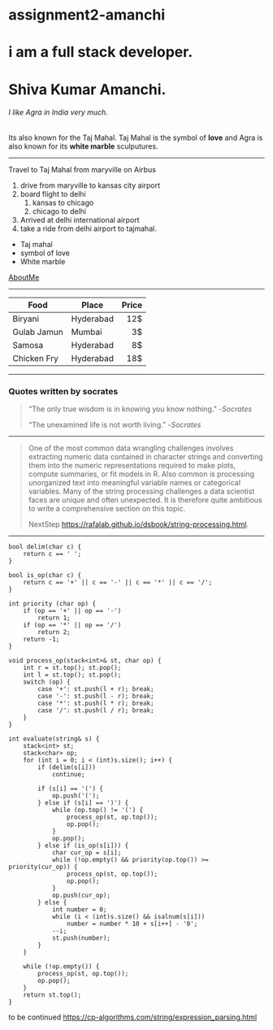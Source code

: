 # assignment2-amanchi
# i am a full stack developer.
# Shiva Kumar Amanchi.
###### I like Agra in India very much.

Its also known for the Taj Mahal.
Taj Mahal is the symbol of **love** and Agra is also known for its **white marble** sculputures.

---
 Travel to Taj Mahal from maryville on Airbus
 1. drive from maryville to kansas city airport
 2. board flight to delhi
    1. kansas to chicago
    2. chicago to delhi
3. Arrived at delhi international airport
4. take a ride from delhi airport to tajmahal.

* Taj mahal
* symbol of love
* White marble

[AboutMe](https://github.com/shivaamanchi/assignment2-amanchi/blob/main/AboutMe.md)

--- 
| Food | Place | Price |
| ---| ---| ---: |
| Biryani | Hyderabad | 12$ |
| Gulab Jamun | Mumbai | 3$ |
| Samosa | Hyderabad | 8$ |
| Chicken Fry | Hyderabad | 18$ |

---

### Quotes written by socrates

> “The only true wisdom is in knowing you know nothing.”
> -*Socrates*
>
> “The unexamined life is not worth living.”
> -*Socrates*

---

> One of the most common data wrangling challenges involves extracting numeric data contained in character strings and converting them into the numeric representations required to make plots, compute summaries, or fit models in R. Also common is processing unorganized text into meaningful variable names or categorical variables. Many of the string processing challenges a data scientist faces are unique and often unexpected. It is therefore quite ambitious to write a comprehensive section on this topic.
>
> NextStep https://rafalab.github.io/dsbook/string-processing.html.

---
```
bool delim(char c) {
    return c == ' ';
}

bool is_op(char c) {
    return c == '+' || c == '-' || c == '*' || c == '/';
}

int priority (char op) {
    if (op == '+' || op == '-')
        return 1;
    if (op == '*' || op == '/')
        return 2;
    return -1;
}

void process_op(stack<int>& st, char op) {
    int r = st.top(); st.pop();
    int l = st.top(); st.pop();
    switch (op) {
        case '+': st.push(l + r); break;
        case '-': st.push(l - r); break;
        case '*': st.push(l * r); break;
        case '/': st.push(l / r); break;
    }
}

int evaluate(string& s) {
    stack<int> st;
    stack<char> op;
    for (int i = 0; i < (int)s.size(); i++) {
        if (delim(s[i]))
            continue;

        if (s[i] == '(') {
            op.push('(');
        } else if (s[i] == ')') {
            while (op.top() != '(') {
                process_op(st, op.top());
                op.pop();
            }
            op.pop();
        } else if (is_op(s[i])) {
            char cur_op = s[i];
            while (!op.empty() && priority(op.top()) >= priority(cur_op)) {
                process_op(st, op.top());
                op.pop();
            }
            op.push(cur_op);
        } else {
            int number = 0;
            while (i < (int)s.size() && isalnum(s[i]))
                number = number * 10 + s[i++] - '0';
            --i;
            st.push(number);
        }
    }

    while (!op.empty()) {
        process_op(st, op.top());
        op.pop();
    }
    return st.top();
}

```

to be continued <https://cp-algorithms.com/string/expression_parsing.html>